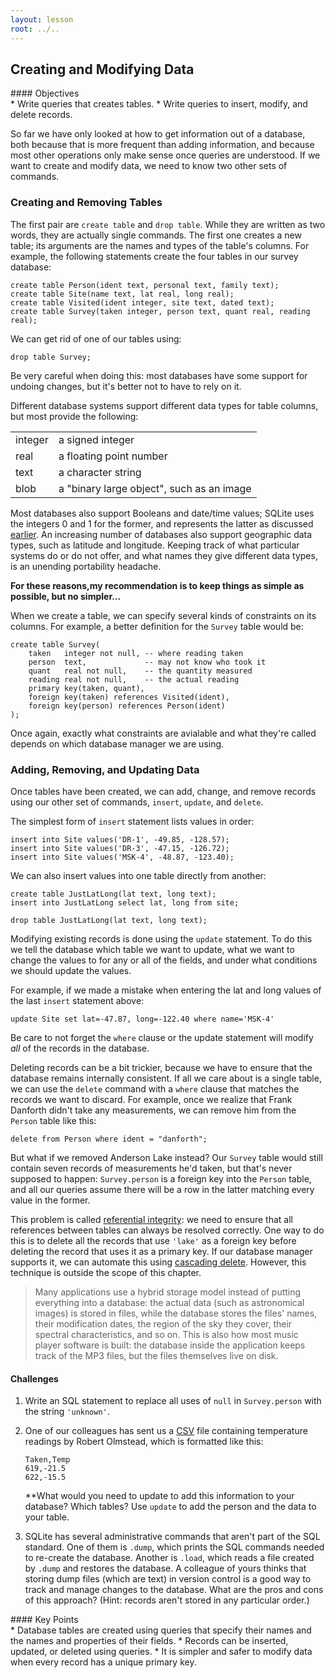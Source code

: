 ```yaml
---
layout: lesson
root: ../..
---
```


## Creating and Modifying Data


<div class="objectives" markdown="1">
#### Objectives
</div>
*   Write queries that creates tables.
*   Write queries to insert, modify, and delete records.


So far we have only looked at how to get information out of a database,
both because that is more frequent than adding information,
and because most other operations only make sense
once queries are understood.
If we want to create and modify data,
we need to know two other sets of commands.

### Creating and Removing Tables


The first pair are `create table` and `drop table`.
While they are written as two words,
they are actually single commands.
The first one creates a new table;
its arguments are the names and types of the table's columns.
For example,
the following statements create the four tables in our survey database:

~~~
create table Person(ident text, personal text, family text);
create table Site(name text, lat real, long real);
create table Visited(ident integer, site text, dated text);
create table Survey(taken integer, person text, quant real, reading real);
~~~

We can get rid of one of our tables using:

~~~
drop table Survey;
~~~

Be very careful when doing this:
most databases have some support for undoing changes,
but it's better not to have to rely on it.
  
Different database systems support different data types for table columns,
but most provide the following:

<table>
  <tr> <td>integer</td> <td>a signed integer</td> </tr>
  <tr> <td>real</td> <td>a floating point number</td> </tr>
  <tr> <td>text</td> <td>a character string</td> </tr>
  <tr> <td>blob</td> <td>a "binary large object", such as an image</td> </tr>
</table>

Most databases also support Booleans and date/time values;
SQLite uses the integers 0 and 1 for the former,
and represents the latter as discussed [earlier](#a:dates).
An increasing number of databases also support geographic data types,
such as latitude and longitude.
Keeping track of what particular systems do or do not offer,
and what names they give different data types,
is an unending portability headache.

**For these reasons,my recommendation is to keep things as simple as possible, but no simpler...**
  
When we create a table,
we can specify several kinds of constraints on its columns.
For example,
a better definition for the `Survey` table would be:

~~~
create table Survey(
    taken   integer not null, -- where reading taken
    person  text,             -- may not know who took it
    quant   real not null,    -- the quantity measured
    reading real not null,    -- the actual reading
    primary key(taken, quant),
    foreign key(taken) references Visited(ident),
    foreign key(person) references Person(ident)
);
~~~

Once again,
exactly what constraints are avialable
and what they're called
depends on which database manager we are using.

### Adding, Removing, and Updating Data


Once tables have been created,
we can add, change, and remove records using our other set of commands,
`insert`, `update`, and `delete`.

The simplest form of `insert` statement lists values in order:

~~~
insert into Site values('DR-1', -49.85, -128.57);
insert into Site values('DR-3', -47.15, -126.72);
insert into Site values('MSK-4', -48.87, -123.40);
~~~

We can also insert values into one table directly from another:

~~~
create table JustLatLong(lat text, long text);
insert into JustLatLong select lat, long from site;
~~~


~~~
drop table JustLatLong(lat text, long text);
~~~


Modifying existing records is done using the `update` statement.
To do this we tell the database which table we want to update,
what we want to change the values to for any or all of the fields,
and under what conditions we should update the values.

For example, if we made a mistake when entering the lat and long values
of the last `insert` statement above:

~~~
update Site set lat=-47.87, long=-122.40 where name='MSK-4'
~~~

Be care to not forget the `where` clause or the update statement will
modify *all* of the records in the database.

Deleting records can be a bit trickier,
because we have to ensure that the database remains internally consistent.
If all we care about is a single table,
we can use the `delete` command with a `where` clause
that matches the records we want to discard.
For example,
once we realize that Frank Danforth didn't take any measurements,
we can remove him from the `Person` table like this:

~~~
delete from Person where ident = "danforth";
~~~

But what if we removed Anderson Lake instead?
Our `Survey` table would still contain seven records
of measurements he'd taken,
but that's never supposed to happen:
`Survey.person` is a foreign key into the `Person` table,
and all our queries assume there will be a row in the latter
matching every value in the former.
  
This problem is called [referential integrity](../../gloss.html#referential-integrity):
we need to ensure that all references between tables can always be resolved correctly.
One way to do this is to delete all the records
that use `'lake'` as a foreign key
before deleting the record that uses it as a primary key.
If our database manager supports it,
we can automate this
using [cascading delete](../../gloss.html#cascading-delete).
However,
this technique is outside the scope of this chapter.

> Many applications use a hybrid storage model
> instead of putting everything into a database:
> the actual data (such as astronomical images) is stored in files,
> while the database stores the files' names,
> their modification dates,
> the region of the sky they cover,
> their spectral characteristics,
> and so on.
> This is also how most music player software is built:
> the database inside the application keeps track of the MP3 files,
> but the files themselves live on disk.


#### Challenges

1.  Write an SQL statement to replace all uses of `null`
    in `Survey.person`
    with the string `'unknown'`.

2.  One of our colleagues has sent us a [CSV](../../gloss.html#comma-separeted-values) file
    containing temperature readings by Robert Olmstead,
    which is formatted like this:

    ~~~
    Taken,Temp
    619,-21.5
    622,-15.5
    ~~~
    
    **What would you need to update to add this information to your database? Which tables? Use `update` to add the person and the data to your table.  



3.  SQLite has several administrative commands that aren't part of the SQL standard.
    One of them is `.dump`,
    which prints the SQL commands needed to re-create the database.
    Another is `.load`,
    which reads a file created by `.dump` and restores the database.
    A colleague of yours thinks that storing dump files (which are text) in version control
    is a good way to track and manage changes to the database.
    What are the pros and cons of this approach?
    (Hint: records aren't stored in any particular order.)


<div class="keypoints" markdown="1">
#### Key Points
</div>
*   Database tables are created using queries that specify their names and the names and properties of their fields.
*   Records can be inserted, updated, or deleted using queries.
*   It is simpler and safer to modify data when every record has a unique primary key.
</div>
